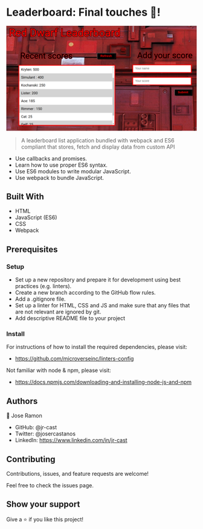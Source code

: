 # Leaderboard: Final touches 🎨!

![leaderboard](./rd.png)

>A leaderboard list application bundled with webpack and ES6 compliant that stores, fetch and display data from custom API

* Use callbacks and promises.
* Learn how to use proper ES6 syntax.
* Use ES6 modules to write modular JavaScript.
* Use webpack to bundle JavaScript.
## Built With

- HTML
- JavaScript (ES6)
- CSS
- Webpack

## Prerequisites

### Setup

- Set up a new repository and prepare it for development using best practices (e.g. linters).
- Create a new branch according to the GitHub flow rules.
- Add a .gitignore file.
- Set up a linter for HTML, CSS and JS and make sure that any files that are not relevant are ignored by git.
- Add descriptive README file to your project

### Install

For instructions of how to install the required dependencies, please visit:

- https://github.com/microverseinc/linters-config

Not familiar with node & npm, please visit:

- https://docs.npmjs.com/downloading-and-installing-node-js-and-npm

## Authors

:bust_in_silhouette: Jose Ramon

- GitHub: @jr-cast
- Twitter: @josercastanos
- LinkedIn: https://www.linkedin.com/in/jr-cast


## Contributing

Contributions, issues, and feature requests are welcome!

Feel free to check the issues page.

## Show your support

Give a :star: if you like this project!
